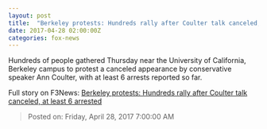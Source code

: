 ```yaml
---
layout: post
title:  "Berkeley protests: Hundreds rally after Coulter talk canceled, at least 6 arrested"
date: 2017-04-28 02:00:00Z
categories: fox-news
---
```


Hundreds of people gathered Thursday near the University of California, Berkeley campus to protest a canceled appearance by conservative speaker Ann Coulter, with at least 6 arrests reported so far.


Full story on F3News: [Berkeley protests: Hundreds rally after Coulter talk canceled, at least 6 arrested](http://www.f3nws.com/n/kUVk3E)

> Posted on: Friday, April 28, 2017 7:00:00 AM
